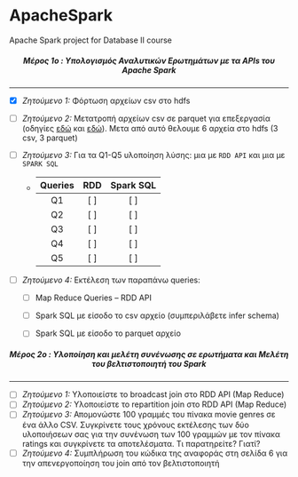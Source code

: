 # ApacheSpark
Apache Spark project for Database II course 





<h5 style="text-align:center">Μέρος 1ο : Υπολογισμός Αναλυτικών Ερωτημάτων με τα APIs του Apache Spark</h5>

---





- [x] *Ζητούμενο 1:* Φόρτωση αρχείων csv στο hdfs

- [ ] *Ζητούμενο 2:* Μετατροπή αρχείων csv σε parquet για επεξεργασία (οδηγίες [εδώ](https://parquet.apache.org/) και [εδώ](https://spark.apache.org/docs/2.4.4/sql-programming-guide.html#parquet-files)). Μετα από αυτό θελουμε 6 αρχεία στο hdfs (3 csv, 3 parquet)

- [ ] *Ζητούμενο 3:* Για τα Q1-Q5 υλοποίηση λύσης: μια με `RDD API` και μια με `SPARK SQL` 

  - | Queries | RDD  | Spark SQL |
    | :-----: | :--: | :-------: |
    |   Q1    | [ ]  |    [ ]    |
    |   Q2    | [ ]  |    [ ]    |
    |   Q3    | [ ]  |    [ ]    |
    |   Q4    | [ ]  |    [ ]    |
    |   Q5    | [ ]  |    [ ]    |

- [ ] *Ζητούμενο 4:* Εκτέλεση των παραπάνω queries:

  - [ ] Map Reduce Queries – RDD API
  - [ ] Spark SQL με είσοδο το csv αρχείο (συμπεριλάβετε infer schema)
  - [ ] Spark SQL με είσοδο το parquet αρχείο







<h5 style="text-align:center">Μέρος 2ο : Υλοποίηση και μελέτη συνένωσης σε ερωτήματα και Μελέτη του βελτιστοποιητή του Spark</h5>

---





- [ ] *Ζητούμενο 1:* Υλοποιείστε το broadcast join στο RDD API (Map Reduce)
- [ ] *Ζητούμενο 2:* Υλοποιείστε το repartition join στο RDD API (Map Reduce)
- [ ] *Ζητούμενο 3:* Απομονώστε 100 γραμμές του πίνακα movie genres σε ένα άλλο CSV. Συγκρίνετε τους χρόνους εκτέλεσης των δύο υλοποιήσεων σας για την συνένωση των 100 γραμμών με τον πίνακα ratings και συγκρίνετε τα αποτελέσματα. Τι παρατηρείτε? Γιατί?
- [ ] *Ζητούμενο 4:* Συμπλήρωση του κώδικα της αναφοράς στη σελίδα 6 για την απενεργοποίηση του join από τον βελτιστοποιητή 
